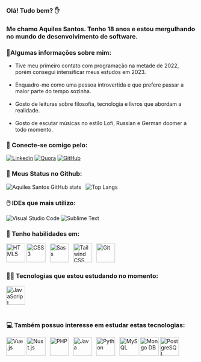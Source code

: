 ### Olá! Tudo bem? ✋
### Me chamo Aquiles Santos. Tenho 18 anos e estou mergulhando no mundo de desenvolvimento de software.

### 🧑Algumas informações sobre mim:

<ul>
    <li>
        Tive meu primeiro contato com programação na metade de 2022, porém consegui intensificar meus estudos em 2023.
    </li><br/>
    <li>
        Enquadro-me como uma pessoa introvertida e que prefere passar a maior parte do tempo sozinha.
    </li><br/>
    <li>
        Gosto de leituras sobre filosofia, tecnologia e livros que abordam a realidade.
    </li><br />
    <li>
        Gosto de escutar músicas no estilo Lofi, Russian e German doomer a todo momento.
    </li>
</ul>

### 💬 Conecte-se comigo pelo:

[![Linkedin](https://img.shields.io/badge/LinkedIn-0077B5?style=for-the-badge&logo=linkedin&logoColor=white)](https://www.linkedin.com/in/aquiles-santos-035112251/)
[![Quora](https://img.shields.io/badge/Quora-%23B92B27.svg?&style=for-the-badge&logo=Quora&logoColor=white)](https://pt.quora.com/profile/Achiles)
[![GitHub](https://img.shields.io/badge/GitHub-100000?style=for-the-badge&logo=github&logoColor=white)](https://github.com/aquiles-sa)

### 🎯 Meus Status no Github:

![Aquiles Santos GitHub stats](https://github-readme-stats.vercel.app/api?username=aquiles-sa&show_icons=true&theme=dark) &nbsp;
![Top Langs](https://github-readme-stats.vercel.app/api/top-langs/?username=aquiles-sa&layout=compact&theme=blue-green) 

### 🖱️ IDEs que mais utilizo:
![Visual Studio Code](https://img.shields.io/badge/Visual_Studio_Code-0078D4?style=for-the-badge&logo=visual%20studio%20code&logoColor=white)
![Sublime Text](https://img.shields.io/badge/sublime_text-%23575757.svg?&style=for-the-badge&logo=sublime-text&logoColor=important)

### 📡 Tenho habilidades em:
<div style="display: inline-block">
    <img width=50 height=50 src="https://cdn.jsdelivr.net/gh/devicons/devicon/icons/html5/html5-plain-wordmark.svg" alt="HTML5" />
    <img width=50 height=50 src="https://cdn.jsdelivr.net/gh/devicons/devicon/icons/css3/css3-plain-wordmark.svg" alt="CSS3" /> &nbsp;
    <img width=50 height=50 src="https://cdn.jsdelivr.net/gh/devicons/devicon/icons/sass/sass-original.svg" alt="Sass"/> &nbsp;
    <img width=50 height=50 src="https://cdn.jsdelivr.net/gh/devicons/devicon/icons/tailwindcss/tailwindcss-plain.svg" alt="Tailwind CSS" /> &nbsp;
    <img width=50 height=50 src="https://cdn.jsdelivr.net/gh/devicons/devicon/icons/git/git-original.svg" alt="Git" />
</div> <br />    

### 👨‍💻 Tecnologias que estou estudando no momento:

<div style="display: inline_block">
    <img width=50 height=50 src="https://cdn.jsdelivr.net/gh/devicons/devicon/icons/javascript/javascript-original.svg" alt="JavaScript" /> &nbsp;&nbsp;
</div> <br />

### 💻 Também possuo interesse em estudar estas tecnologias:

<div style="display: inline-block">
    <img width=50 height=50 src="https://cdn.jsdelivr.net/gh/devicons/devicon/icons/vuejs/vuejs-original.svg" alt="Vue.js" />
    <img width=50 height=50 src="https://cdn.jsdelivr.net/gh/devicons/devicon/icons/nuxtjs/nuxtjs-original.svg" alt="Nuxt.js"/> &nbsp;
    <img width=50 height=50 src="https://cdn.jsdelivr.net/gh/devicons/devicon/icons/php/php-plain.svg" alt="PHP" /> &nbsp;
    <img width=50 height=50 src="https://cdn.jsdelivr.net/gh/devicons/devicon/icons/java/java-original.svg" alt="Java" /> &nbsp;
    <img width=50 height=50 src="https://cdn.jsdelivr.net/gh/devicons/devicon/icons/python/python-original.svg" alt="Python" /> &nbsp;
    <img width=50 height=50 src="https://cdn.jsdelivr.net/gh/devicons/devicon/icons/mysql/mysql-original.svg" alt="MySQL"/>
    <img width=50 height=50 src="https://cdn.jsdelivr.net/gh/devicons/devicon/icons/mongodb/mongodb-original.svg" alt="Mongo DB" />
    <img width=50 height=50 src="https://cdn.jsdelivr.net/gh/devicons/devicon/icons/postgresql/postgresql-original.svg" alt="PostgreSQL"/>
    
</div>
<br />





